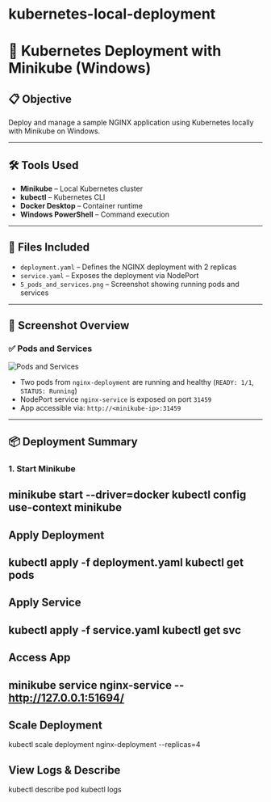 # kubernetes-local-deployment
# 🚀 Kubernetes Deployment with Minikube (Windows)

## 📋 Objective
Deploy and manage a sample NGINX application using Kubernetes locally with Minikube on Windows.

---

## 🛠 Tools Used
- **Minikube** – Local Kubernetes cluster
- **kubectl** – Kubernetes CLI
- **Docker Desktop** – Container runtime
- **Windows PowerShell** – Command execution

---

## 📂 Files Included
- `deployment.yaml` – Defines the NGINX deployment with 2 replicas
- `service.yaml` – Exposes the deployment via NodePort
- `5_pods_and_services.png` – Screenshot showing running pods and services

---

## 📸 Screenshot Overview

### ✅ Pods and Services
![Pods and Services](5_pods_and_services.png)

- Two pods from `nginx-deployment` are running and healthy (`READY: 1/1`, `STATUS: Running`)
- NodePort service `nginx-service` is exposed on port `31459`
- App accessible via: `http://<minikube-ip>:31459`

---

## 📦 Deployment Summary

### 1. Start Minikube

minikube start --driver=docker
kubectl config use-context minikube
---
## Apply Deployment
kubectl apply -f deployment.yaml
kubectl get pods
---
## Apply Service
kubectl apply -f service.yaml
kubectl get svc
----
## Access App
minikube service nginx-service --http://127.0.0.1:51694/
----

## Scale Deployment
kubectl scale deployment nginx-deployment --replicas=4

## View Logs & Describe
kubectl describe pod <pod-name>
kubectl logs <pod-name>

